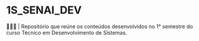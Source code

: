 # 1S_SENAI_DEV
👩🏻‍💻 | Repositório que reúne os conteúdos desenvolvidos no 1° semestre do curso Técnico em Desenvolvimento de Sistemas.
